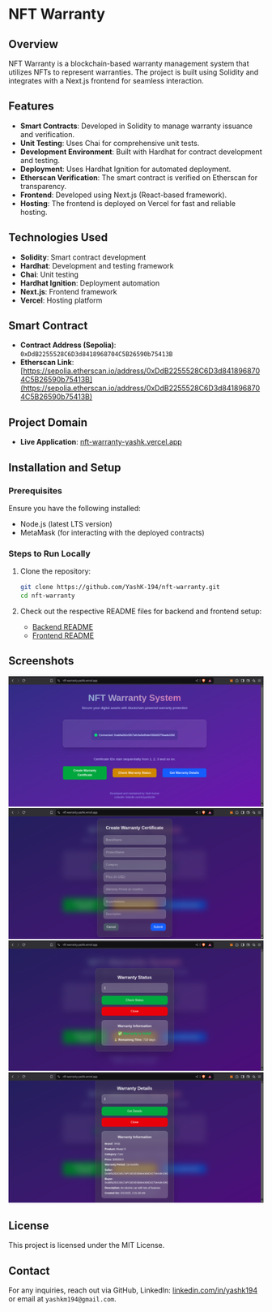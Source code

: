 # NFT Warranty

## Overview

NFT Warranty is a blockchain-based warranty management system that utilizes NFTs to represent warranties. The project is built using Solidity and integrates with a Next.js frontend for seamless interaction.

## Features

- **Smart Contracts**: Developed in Solidity to manage warranty issuance and verification.
- **Unit Testing**: Uses Chai for comprehensive unit tests.
- **Development Environment**: Built with Hardhat for contract development and testing.
- **Deployment**: Uses Hardhat Ignition for automated deployment.
- **Etherscan Verification**: The smart contract is verified on Etherscan for transparency.
- **Frontend**: Developed using Next.js (React-based framework).
- **Hosting**: The frontend is deployed on Vercel for fast and reliable hosting.

## Technologies Used

- **Solidity**: Smart contract development
- **Hardhat**: Development and testing framework
- **Chai**: Unit testing
- **Hardhat Ignition**: Deployment automation
- **Next.js**: Frontend framework
- **Vercel**: Hosting platform

## Smart Contract

- **Contract Address (Sepolia)**: `0xDdB2255528C6D3d8418968704C5B26590b75413B`
- **Etherscan Link**: [https://sepolia.etherscan.io/address/0xDdB2255528C6D3d8418968704C5B26590b75413B](https://sepolia.etherscan.io/address/0xDdB2255528C6D3d8418968704C5B26590b75413B)

## Project Domain

- **Live Application**: [nft-warranty-yashk.vercel.app](https://nft-warranty-yashk.vercel.app/)

## Installation and Setup

### Prerequisites

Ensure you have the following installed:

- Node.js (latest LTS version)
- MetaMask (for interacting with the deployed contracts)

### Steps to Run Locally

1. Clone the repository:

   ```sh
   git clone https://github.com/YashK-194/nft-warranty.git
   cd nft-warranty
   ```

2. Check out the respective README files for backend and frontend setup:
   - [Backend README](backend/README.md)
   - [Frontend README](frontend/README.md)

## Screenshots

![Homepage Screenshot](screenshots/Screenshot_1.png)
![Create Warranty Screenshot](screenshots/Screenshot_2.png)
![Check Warranty Status Screenshot](screenshots/Screenshot_3.png)
![Get Certificate Details Screenshot](screenshots/Screenshot_4.png)

## License

This project is licensed under the MIT License.

## Contact

For any inquiries, reach out via GitHub, LinkedIn: [linkedin.com/in/yashk194](https://www.linkedin.com/in/yashk194/) or email at `yashkm194@gmail.com`.
